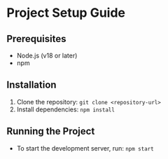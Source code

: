 # Project Setup Guide

## Prerequisites

- Node.js (v18 or later)
- npm

## Installation

1. Clone the repository: `git clone <repository-url>`
2. Install dependencies: `npm install`

## Running the Project

- To start the development server, run: `npm start`

